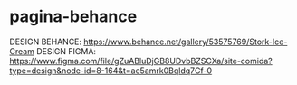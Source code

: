 # pagina-behance
DESIGN BEHANCE: https://www.behance.net/gallery/53575769/Stork-Ice-Cream
DESIGN FIGMA: https://www.figma.com/file/gZuABluDjGB8UDvbBZSCXa/site-comida?type=design&node-id=8-164&t=ae5amrk0Bqldq7Cf-0
